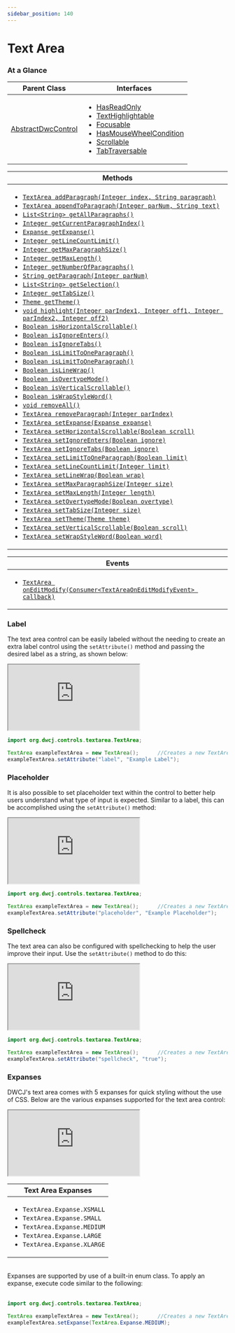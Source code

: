 ```yaml
---
sidebar_position: 140
---
```


# Text Area

### At a Glance

|Parent Class| Interfaces |
|------------|------------|
|[AbstractDwcControl](#)| <ul><li>[HasReadOnly](#)</li><li>[TextHighlightable](#)</li><li>[Focusable](#)</li><li>[HasMouseWheelCondition](#)</li><li>[Scrollable](#)</li><li>[TabTraversable](#)</li></ul>|

| Methods |
|------------|
| <ul><li>[`TextArea addParagraph(Integer index, String paragraph)`](#)</li><li>[`TextArea appendToParagraph(Integer parNum, String text)`](#)</li><li>[`List<String> getAllParagraphs()`](#)</li><li>[`Integer getCurrentParagraphIndex()`](#)</li><li>[`Expanse getExpanse()`](#)</li><li>[`Integer getLineCountLimit()`](#)</li><li>[`Integer getMaxParagraphSize()`](#)</li><li>[`Integer getMaxLength()`](#)</li><li>[`Integer getNumberOfParagraphs()`](#)</li><li>[`String getParagraph(Integer parNum)`](#)</li><li>[`List<String> getSelection()`](#)</li><li>[`Integer getTabSize()`](#)</li><li>[`Theme getTheme()`](#)</li><li>[`void highlight(Integer parIndex1, Integer off1, Integer parIndex2, Integer off2)`](#)</li><li>[`Boolean isHorizontalScrollable()`](#)</li><li>[`Boolean isIgnoreEnters()`](#)</li><li>[`Boolean isIgnoreTabs()`](#)</li><li>[`Boolean isLimitToOneParagraph()`](#)</li><li>[`Boolean isLimitToOneParagraph()`](#)</li><li>[`Boolean isLineWrap()`](#)</li><li>[`Boolean isOvertypeMode()`](#)</li><li>[`Boolean isVerticalScrollable()`](#)</li><li>[`Boolean isWrapStyleWord()`](#)</li><li>[`void removeAll()`](#)</li><li>[`TextArea removeParagraph(Integer parIndex)`](#)</li><li>[`TextArea setExpanse(Expanse expanse)`](#)</li><li>[`TextArea setHorizontalScrollable(Boolean scroll)`](#)</li><li>[`TextArea setIgnoreEnters(Boolean ignore)`](#)</li><li>[`TextArea setIgnoreTabs(Boolean ignore)`](#)</li><li>[`TextArea setLimitToOneParagraph(Boolean limit)`](#)</li><li>[`TextArea setLineCountLimit(Integer limit)`](#)</li><li>[`TextArea setLineWrap(Boolean wrap)`](#)</li><li>[`TextArea setMaxParagraphSize(Integer size)`](#)</li><li>[`TextArea setMaxLength(Integer length)`](#)</li><li>[`TextArea setOvertypeMode(Boolean overtype)`](#)</li><li>[`TextArea setTabSize(Integer size)`](#)</li><li>[`TextArea setTheme(Theme theme)`](#)</li><li>[`TextArea setVerticalScrollable(Boolean scroll)`](#)</li><li>[`TextArea setWrapStyleWord(Boolean word)`](#)</li></ul>|


| Events |
|------------|
| <ul><li>[`TextArea onEditModify(Consumer<TextAreaOnEditModifyEvent> callback)`](#)</li></ul> |

### Label


The text area control can be easily labeled without the needing to create an extra label control using the `setAttribute()` method and passing the desired label as a string, as shown below: <br/>

<iframe 
loading="lazy"
src='https://hot.bbx.kitchen/webapp/controlsamples?class=control_demos.textareademos.TextAreaLabel' 
style={{"width": "100%", "height":"125px"}}></iframe><br/>

```java
import org.dwcj.controls.textarea.TextArea;

TextArea exampleTextArea = new TextArea();      //Creates a new TextArea
exampleTextArea.setAttribute("label", "Example Label");     
```



### Placeholder

It is also possible to set placeholder text within the control to better help users understand what type of input is expected. Similar to a label, this can be accomplished using the `setAttribute()` method: <br/>

<iframe 
loading="lazy"
src='https://hot.bbx.kitchen/webapp/controlsamples?class=control_demos.textareademos.TextAreaPlaceholder' 
style={{"width": "100%", "height":"125px"}}></iframe><br/>

```java
import org.dwcj.controls.textarea.TextArea;

TextArea exampleTextArea = new TextArea();      //Creates a new TextArea
exampleTextArea.setAttribute("placeholder", "Example Placeholder");  
```


### Spellcheck

The text area can also be configured with spellchecking to help the user improve their input. Use the `setAttribute()` method to do this:

<iframe 
loading="lazy"
src='https://hot.bbx.kitchen/webapp/controlsamples?class=control_demos.textareademos.TextAreaSpellcheck' 
style={{"width": "100%", "height":"125px"}}></iframe><br/>

```java
import org.dwcj.controls.textarea.TextArea;

TextArea exampleTextArea = new TextArea();      //Creates a new TextArea
exampleTextArea.setAttribute("spellcheck", "true");  
```

### Expanses

DWCJ's text area comes with 5 expanses for quick styling without the use of CSS.
Below are the various expanses supported for the text area control: <br/>

<iframe 
loading="lazy"
src='https://hot.bbx.kitchen/webapp/controlsamples?class=control_demos.textareademos.TextAreaExpanse' 
style={{"width": "100%", "height":"125px"}}></iframe><br/>

|Text Area Expanses|
|-|
|<ul><li>```TextArea.Expanse.XSMALL```</li><li>```TextArea.Expanse.SMALL```</li><li>```TextArea.Expanse.MEDIUM```</li><li>```TextArea.Expanse.LARGE```</li><li>```TextArea.Expanse.XLARGE```</li></ul>|

<br/>Expanses are supported by use of a built-in enum class. To apply an expanse, execute code similar to the following: <br/><br />

```java
import org.dwcj.controls.textarea.TextArea;

TextArea exampleTextArea = new TextArea();      //Creates a new TextArea
exampleTextArea.setExpanse(TextArea.Expanse.MEDIUM);    
```